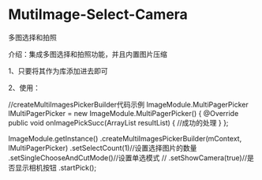 # MutiImage-Select-Camera
多图选择和拍照

介绍：集成多图选择和拍照功能，并且内置图片压缩

1、只要将其作为库添加进去即可

2、使用： 

//createMultiImagesPickerBuilder代码示例
                ImageModule.MultiPagerPicker lMultiPagerPicker = new ImageModule.MultiPagerPicker() {
                    @Override
                    public void onImagePickSucc(ArrayList<String> resultList) {
                       //成功的处理
                    }
                };

ImageModule.getInstance()
                        .createMultiImagesPickerBuilder(mContext, lMultiPagerPicker)
                        .setSelectCount(1)//设置选择图片的数量
                .setSingleChooseAndCutMode()//设置单选模式
//                .setShowCamera(true)//是否显示相机按钮
                        .startPick();

